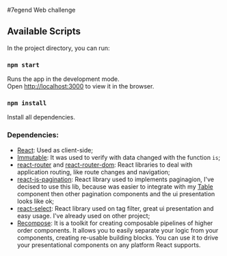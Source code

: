 #7egend Web challenge

## Available Scripts

In the project directory, you can run:

### `npm start`

Runs the app in the development mode.<br>
Open [http://localhost:3000](http://localhost:3000) to view it in the browser.

### `npm install`

Install all dependencies.

### Dependencies:

- [React](https://reactjs.org/): Used as client-side;
- [Immutable](https://facebook.github.io/immutable-js/): It was used to verify with data changed with the function `is`;
- [react-router](https://reacttraining.com/react-router/) and [react-router-dom](https://github.com/ReactTraining/react-router/tree/master/packages/react-router-dom): React libraries to deal with application routing, like route changes and navigation;
- [react-js-pagination](https://github.com/vayser/react-js-pagination): React library used to implements paginagion, I've decised to use this lib, because was easier to integrate with my [Table](https://github.com/leandher/rc-makeup-api/blob/master/src/components/Table/Table.js) component then other pagination components and the ui presentation looks like ok;
- [react-select](https://github.com/jedwatson/react-select): React library used on tag filter, great ui presentation and easy usage. I've already used on other project;
- [Recompose](https://github.com/acdlite/recompose): It is a toolkit for creating composable pipelines of higher order components. It allows you to easily separate your logic from your components, creating re-usable building blocks. You can use it to drive your presentational components on any platform React supports.
